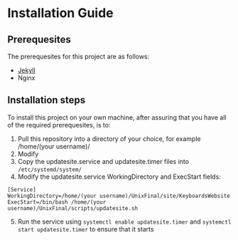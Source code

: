 # Installation Guide

## Prerequesites

The prerequesites for this project are as follows:

- [Jekyll](https://jekyllrb.com/docs/installation/)
- Nginx

## Installation steps

To install this project on your own machine, after assuring that you have all of the required prerequesites, is to:

1. Pull this repository into a directory of your choice, for example /home/(your username)/
2. Modify 
3. Copy the updatesite.service and updatesite.timer files into `/etc/systemd/system/` 
4. Modify the updatesite.service WorkingDirectory and ExecStart fields:
```
[Service]
WorkingDirectory=/home/(your username)/UnixFinal/site/KeyboardsWebsite
ExecStart=/bin/bash /home/(your username)/UnixFinal/scripts/updatesite.sh
```
5. Run the service using `systemctl enable updatesite.timer` and `systemctl start updatesite.timer` to ensure that it starts
